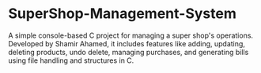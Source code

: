 # SuperShop-Management-System
A simple console-based C project for managing a super shop's operations. Developed by Shamir Ahamed, it includes features like adding, updating, deleting products, undo delete, managing purchases, and generating bills using file handling and structures in C.
